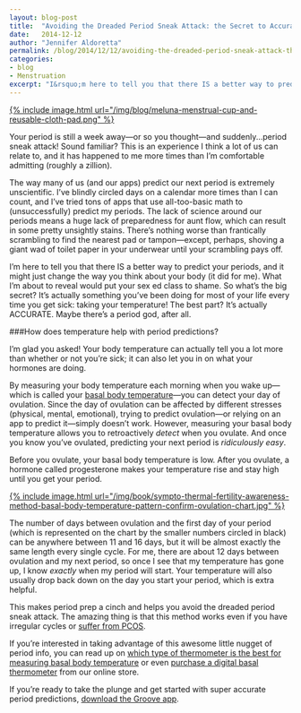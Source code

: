 ```yaml
---
layout: blog-post
title:  "Avoiding the Dreaded Period Sneak Attack: the Secret to Accurate Period Predictions"
date:   2014-12-12
author: "Jennifer Aldoretta"
permalink: /blog/2014/12/12/avoiding-the-dreaded-period-sneak-attack-the-secret-to-accurate-period-predictions
categories:
- blog
- Menstruation
excerpt: "I&rsquo;m here to tell you that there IS a better way to predict your periods, and it might just change the way you think about your body (it did for me). What I&rsquo;m about to reveal would put your sex ed class to shame. So what&rsquo;s the big secret? It&rsquo;s actually something you&rsquo;ve been doing for most of your life every time you get sick..."
---
```


<a href="/img/blog/meluna-menstrual-cup-and-reusable-cloth-pad.png">{% include image.html url="/img/blog/meluna-menstrual-cup-and-reusable-cloth-pad.png" %}</a>

Your period is still a week away&mdash;or so you thought&mdash;and suddenly...period sneak attack! Sound familiar? This is an experience I think a lot of us can relate to, and it has happened to me more times than I&rsquo;m comfortable admitting (roughly a zillion). 

The way many of us (and our apps) predict our next period is extremely unscientific. I&rsquo;ve blindly circled days on a calendar more times than I can count, and I&rsquo;ve tried tons of apps that use all-too-basic math to (unsuccessfully) predict my periods. The lack of science around our periods means a huge lack of preparedness for aunt flow, which can result in some pretty unsightly stains. There&rsquo;s nothing worse than frantically scrambling to find the nearest pad or tampon&mdash;except, perhaps, shoving a giant wad of toilet paper in your underwear until your scrambling pays off. 

I&rsquo;m here to tell you that there IS a better way to predict your periods, and it might just change the way you think about your body (it did for me). What I&rsquo;m about to reveal would put your sex ed class to shame. So what&rsquo;s the big secret? It&rsquo;s actually something you&rsquo;ve been doing for most of your life every time you get sick: taking your temperature! The best part? It&rsquo;s actually ACCURATE. Maybe there&rsquo;s a period god, after all.

###How does temperature help with period predictions?

I&rsquo;m glad you asked! Your body temperature can actually tell you a lot more than whether or not you&rsquo;re sick; it can also let you in on what your hormones are doing. 

By measuring your body temperature each morning when you wake up&mdash;which is called your <a class="text-link" href="/the-cycle/chapter-6-hormone-changes-and-fertility-signals/#what-is-bbt">basal body temperature</a>&mdash;you can detect your day of ovulation. Since the day of ovulation can be affected by different stresses (physical, mental, emotional), trying to predict ovulation&mdash;or relying on an app to predict it&mdash;simply doesn&rsquo;t work. However, measuring your basal body temperature allows you to retroactively *detect* when you ovulate. And once you know you&rsquo;ve ovulated, predicting your next period is *ridiculously easy*.

Before you ovulate, your basal body temperature is low. After you ovulate, a hormone called progesterone makes your temperature rise and stay high until you get your period.

<a href="/img/book/sympto-thermal-fertility-awareness-method-basal-body-temperature-pattern-confirm-ovulation-chart.jpg">{% include image.html url="/img/book/sympto-thermal-fertility-awareness-method-basal-body-temperature-pattern-confirm-ovulation-chart.jpg" %}</a>

The number of days between ovulation and the first day of your period (which is represented on the chart by the smaller numbers circled in black) can be anywhere between 11 and 16 days, but it will be almost exactly the same length every single cycle. For me, there are about 12 days between ovulation and my next period, so once I see that my temperature has gone up, I know *exactly* when my period will start. Your temperature will also usually drop back down on the day you start your period, which is extra helpful.

This makes period prep a cinch and helps you avoid the dreaded period sneak attack. The amazing thing is that this method works even if you have irregular cycles or <a class="text-link" href="/blog/2014/07/11/charting-fertility-with-polycystic-ovarian-syndrome-PCOS">suffer from PCOS</a>.

If you&rsquo;re interested in taking advantage of this awesome little nugget of period info, you can read up on <a class="text-link" href="/blog/2014/11/25/whats-the-best-thermometer-for-measuring-basal-body-temperature">which type of thermometer is the best for measuring basal body temperature</a> or even <a class="text-link" href="/store/">purchase a digital basal thermometer</a> from our online store.

If you&rsquo;re ready to take the plunge and get started with super accurate period predictions, <a class="text-link" target="_blank" href="https://itunes.apple.com/app/id831795151">download the Groove app</a>.